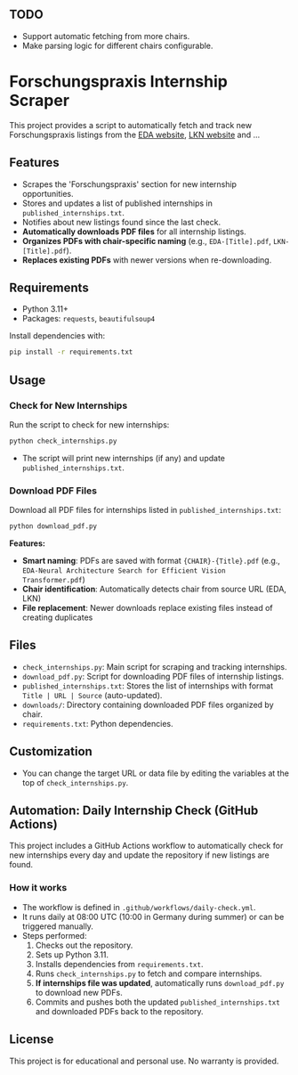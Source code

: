 
## TODO

- Support automatic fetching from more chairs.
- Make parsing logic for different chairs configurable.

# Forschungspraxis Internship Scraper

This project provides a script to automatically fetch and track new Forschungspraxis listings from the [EDA website](https://www.ce.cit.tum.de/eda/studentische-arbeiten/offene-arbeiten/), [LKN website](https://www.ce.cit.tum.de/lkn/studentische-arbeiten/) and ...

## Features
- Scrapes the 'Forschungspraxis' section for new internship opportunities.
- Stores and updates a list of published internships in `published_internships.txt`.
- Notifies about new listings found since the last check.
- **Automatically downloads PDF files** for all internship listings.
- **Organizes PDFs with chair-specific naming** (e.g., `EDA-[Title].pdf`, `LKN-[Title].pdf`).
- **Replaces existing PDFs** with newer versions when re-downloading.

## Requirements
- Python 3.11+
- Packages: `requests`, `beautifulsoup4`

Install dependencies with:
```bash
pip install -r requirements.txt
```

## Usage

### Check for New Internships
Run the script to check for new internships:
```bash
python check_internships.py
```
- The script will print new internships (if any) and update `published_internships.txt`.

### Download PDF Files
Download all PDF files for internships listed in `published_internships.txt`:
```bash
python download_pdf.py
```

**Features:**
- **Smart naming**: PDFs are saved with format `{CHAIR}-{Title}.pdf` (e.g., `EDA-Neural Architecture Search for Efficient Vision Transformer.pdf`)
- **Chair identification**: Automatically detects chair from source URL (EDA, LKN)
- **File replacement**: Newer downloads replace existing files instead of creating duplicates


## Files
- `check_internships.py`: Main script for scraping and tracking internships.
- `download_pdf.py`: Script for downloading PDF files of internship listings.
- `published_internships.txt`: Stores the list of internships with format `Title | URL | Source` (auto-updated).
- `downloads/`: Directory containing downloaded PDF files organized by chair.
- `requirements.txt`: Python dependencies.

## Customization
- You can change the target URL or data file by editing the variables at the top of `check_internships.py`.


## Automation: Daily Internship Check (GitHub Actions)

This project includes a GitHub Actions workflow to automatically check for new internships every day and update the repository if new listings are found.

### How it works
- The workflow is defined in `.github/workflows/daily-check.yml`.
- It runs daily at 08:00 UTC (10:00 in Germany during summer) or can be triggered manually.
- Steps performed:
	1. Checks out the repository.
	2. Sets up Python 3.11.
	3. Installs dependencies from `requirements.txt`.
	4. Runs `check_internships.py` to fetch and compare internships.
	5. **If internships file was updated**, automatically runs `download_pdf.py` to download new PDFs.
	6. Commits and pushes both the updated `published_internships.txt` and downloaded PDFs back to the repository.

## License
This project is for educational and personal use. No warranty is provided.

